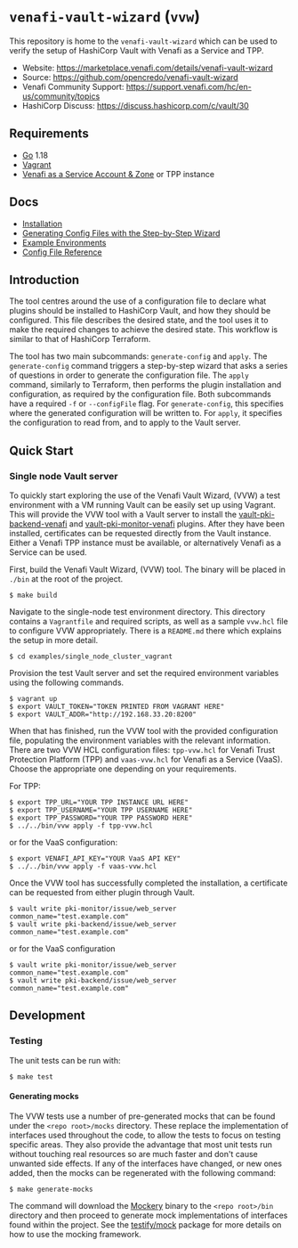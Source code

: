 # `venafi-vault-wizard` (`vvw`)

This repository is home to the `venafi-vault-wizard` which can be used to verify the setup of HashiCorp Vault with Venafi as a Service and TPP.

-	Website: https://marketplace.venafi.com/details/venafi-vault-wizard
-	Source: https://github.com/opencredo/venafi-vault-wizard
-	Venafi Community Support: https://support.venafi.com/hc/en-us/community/topics
-	HashiCorp Discuss: https://discuss.hashicorp.com/c/vault/30


## Requirements

- [Go](https://golang.org/doc/install) 1.18
- [Vagrant](https://www.vagrantup.com/downloads)
- [Venafi as a Service Account & Zone](https://ui.venafi.cloud/login) or TPP instance

## Docs

- [Installation](docs/installation.md)
- [Generating Config Files with the Step-by-Step Wizard](docs/config-generation.md)
- [Example Environments](examples/README.md)
- [Config File Reference](docs/config-reference/index.md)

## Introduction

The tool centres around the use of a configuration file to declare what plugins should be installed to HashiCorp Vault, and how they should be configured.
This file describes the desired state, and the tool uses it to make the required changes to achieve the desired state.
This workflow is similar to that of HashiCorp Terraform.

The tool has two main subcommands: `generate-config` and `apply`.
The `generate-config` command triggers a step-by-step wizard that asks a series of questions in order to generate the configuration file.
The `apply` command, similarly to Terraform, then performs the plugin installation and configuration, as required by the configuration file.
Both subcommands have a required `-f` or `--configFile` flag.
For `generate-config`, this specifies where the generated configuration will be written to.
For `apply`, it specifies the configuration to read from, and to apply to the Vault server.

## Quick Start

### Single node Vault server

To quickly start exploring the use of the Venafi Vault Wizard, (VVW) a test environment with a VM running Vault can be easily set up using Vagrant.
This will provide the VVW tool with a Vault server to install the [vault-pki-backend-venafi](https://github.com/Venafi/vault-pki-backend-venafi) and [vault-pki-monitor-venafi](https://github.com/Venafi/vault-pki-monitor-venafi) plugins.
After they have been installed, certificates can be requested directly from the Vault instance.
Either a Venafi TPP instance must be available, or alternatively Venafi as a Service can be used.

First, build the Venafi Vault Wizard, (VVW) tool. The binary will be placed in `./bin` at the root of the project.

```shell
$ make build
```

Navigate to the single-node test environment directory.
This directory contains a `Vagrantfile` and required scripts, as well as a sample `vvw.hcl` file to configure VVW appropriately. 
There is a `README.md` there which explains the setup in more detail.

```shell
$ cd examples/single_node_cluster_vagrant
```

Provision the test Vault server and set the required environment variables using the following commands.

```shell
$ vagrant up
$ export VAULT_TOKEN="TOKEN PRINTED FROM VAGRANT HERE"
$ export VAULT_ADDR="http://192.168.33.20:8200"
```

When that has finished, run the VVW tool with the provided configuration file, populating the environment variables with the relevant information.
There are two VVW HCL configuration files: `tpp-vvw.hcl` for Venafi Trust Protection Platform (TPP) and `vaas-vvw.hcl` for Venafi as a Service (VaaS).
Choose the appropriate one depending on your requirements.

For TPP:

```shell
$ export TPP_URL="YOUR TPP INSTANCE URL HERE"
$ export TPP_USERNAME="YOUR TPP USERNAME HERE"
$ export TPP_PASSWORD="YOUR TPP PASSWORD HERE"
$ ../../bin/vvw apply -f tpp-vvw.hcl
```

or for the VaaS configuration:

```shell
$ export VENAFI_API_KEY="YOUR VaaS API KEY"
$ ../../bin/vvw apply -f vaas-vvw.hcl
```

Once the VVW tool has successfully completed the installation, a certificate can be requested from either plugin through Vault.

```shell
$ vault write pki-monitor/issue/web_server common_name="test.example.com"
$ vault write pki-backend/issue/web_server common_name="test.example.com"
```
or for the VaaS configuration
```shell
$ vault write pki-monitor/issue/web_server common_name="test.example.com"
$ vault write pki-backend/issue/web_server common_name="test.example.com"
```

## Development

### Testing

The unit tests can be run with:

```shell
$ make test
```

#### Generating mocks

The VVW tests use a number of pre-generated mocks that can be found under the `<repo root>/mocks` directory.
These replace the implementation of interfaces used throughout the code, to allow the tests to focus on testing specific areas.
They also provide the advantage that most unit tests run without touching real resources so are much faster and don't cause unwanted side effects.
If any of the interfaces have changed, or new ones added, then the mocks can be regenerated with the following command:

```shell
$ make generate-mocks
```

The command will download the [Mockery](http://github.com/vektra/mockery/v2@v2.6.0) binary to the `<repo root>/bin` directory and 
then proceed to generate mock implementations of interfaces found within the project.
See the [testify/mock](https://pkg.go.dev/github.com/stretchr/testify/mock) package for more details on how to use the mocking framework.
